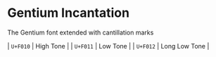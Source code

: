 # Gentium Incantation

The Gentium font extended with cantillation marks

| `U+F010` | High Tone     |
| `U+F011` | Low Tone      |
| `U+F012` | Long Low Tone |

